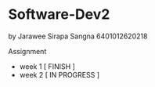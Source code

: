 # Software-Dev2
by  Jarawee
    Sirapa Sangna 6401012620218

Assignment
- week 1 [ FINISH ]
- week 2 [ IN PROGRESS ]
